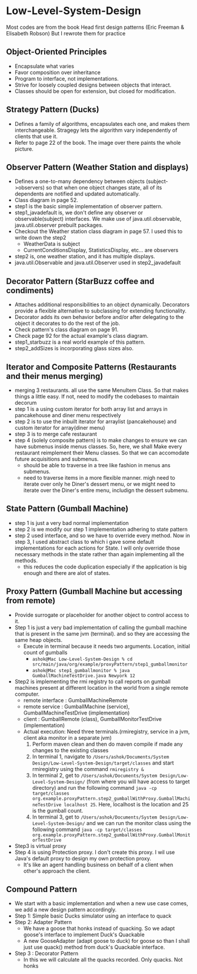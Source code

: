 # Low-Level-System-Design

Most codes are from the book Head first design patterns (Eric Freeman & Elisabeth Robson)
But I rewrote them for practice

## Object-Oriented Principles
- Encapsulate what varies
- Favor composition over inheritance
- Program to interface, not implementations.
- Strive for loosely coupled designs between objects that interact.
- Classes should be open for extension, but closed for modification.

## Strategy Pattern (Ducks)
- Defines a family of algorithms, encapsulates each one, and makes them interchangeable. Stragegy lets the algorithm vary independently of clients that use it.
- Refer to page 22 of the book. The image over there paints the whole picture.

## Observer Pattern (Weather Station and displays)
- Defines a one-to-many dependency between objects (subject->observers) so that when one object changes state, all of its dependents are notified and updated automatically.
- Class diagram in page 52. 
- step1 is the basic simple implementation of observer pattern.
- step1_javadefault is, we don't define any observer or observable(subject) interfaces. We make use of java.util.observable, java.util.observer prebuilt packages.
- Checkout the Weather station class diagram in page 57. I used this to write down the step2
  - WeatherData is subject
  - CurrentConditionsDisplay, StatisticsDisplay, etc... are observers
- step2 is, one weather station, and it has multiple displays.
- java.util.Observable and java.util.Observer used in step2_javadefault

## Decorator Pattern (StarBuzz coffee and condiments)
- Attaches additional responsibilities to an object dynamically. Decorators provide a flexible alternative to subclassing for extending functionality.
- Decorator adds its own behavior before and/or after delegating to the object it decorates to do the rest of the job.
- Check pattern's class diagram on page 91.
- Check page 92 for the actual example's class diagram.
- step1_starbuzz is a real world example of this pattern.
- step2_addSizes is incorporating glass sizes also.

## Iterator and Composite Patterns (Restaurants and their menus merging)
- merging 3 restaurants. all use the same MenuItem Class. So that makes things a little easy. If not, need to modify the codebases to maintain decorum
- step 1 is a using custom iterator for both array list and arrays in pancakehouse and diner menu respectively
- step 2 is to use the inbuilt iterator for arraylist (pancakehouse) and custom iterator for array(diner menu)
- step 3 is to merge cafe restaurant
- step 4 (solely composite pattern) is to make changes to ensure we can have submenus inside menus classes. So, here, we shall Make every restaurant reimplement their Menu classes. So that we can accomodate future acquisitions and submenus. 
  - should be able to traverse in a tree like fashion in menus ans submenus.
  - need to traverse items in a more flexible manner. migh need to iterate over only he Diner's dessert menu, or we might need to iterate over the Diner's entire menu, includign the dessert submenu.

## State Pattern (Gumball Machine)
- step 1 is just a very bad normal implementation
- step 2 is we modify our step 1 implementation adhering to state pattern
- step 2 used interface, and so we have to override every method. Now in step 3, I used abstract class to which i gave some default implementations for each actions for State. I will only override those necessary methods in the state rather than again implementing all the methods.
  - this reduces the code duplication especially if the application is big enough and there are alot of states.

## Proxy Pattern (Gumball Machine but accessing from remote)
- Provide surrogate or placeholder for another object to control access to it.
- Step 1 is just a very bad implementation of calling the gumball machine that is present in the same jvm (terminal). and so they are accessing the same heap objects.
  - Execute in terminal because it needs two arguments. Location, initial count of gumballs
    - `ashok@Mac Low-Level-System-Design % cd src/main/java/org/example/proxyPattern/step1_gumballmonitor`
    - `ashok@Mac step1_gumballmonitor % java GumballMachineTestDrive.java Newyork 12`
- Step2 is implementing the rmi registry to call reports on gumball machines present at different location in the world from a single remote computer.
  - remote interface : GumballMachineRemote
  - remote service : GumballMachine (service), GumballMachineTestDrive (implementation)
  - client : GumballRemote (class), GumballMonitorTestDrive (implementation) 
  - Actual execution: Need three terminals.(rmiregistry, service in a jvm, client aka monitor in a separate jvm)
    1. Perform maven clean and then do maven compile if made any changes to the existing classes
    2. In terminal 1, navigate to `/Users/ashok/Documents/System Design/Low-Level-System-Design/target/classes` and start rmiregistry using the command `rmiregistry &`
    3. In terminal 2, get to `/Users/ashok/Documents/System Design/Low-Level-System-Design/` (from where you will have access to target directory) and run the following command `java -cp target/classes org.example.proxyPattern.step2_gumballWithProxy.GumballMachineTestDrive localhost 25`. Here, localhost is the location and 25 is the gumball count. 
    4. In terminal 3, get to `/Users/ashok/Documents/System Design/Low-Level-System-Design/` and we can run the monitor class using the following command `java -cp target/classes org.example.proxyPattern.step2_gumballWithProxy.GumballMonitorTestDrive`
- Step3 is virtual proxy
- Step 4 is using Protection proxy. I don't create this proxy. I wil use Java's default proxy to design my own protection proxy.
  - It's like an agent handling business on behalf of a client when other's approach the client.

## Compound Pattern
- We start with a basic implementation and when a new use case comes, we add a new design pattern accordingly.
- Step 1: Simple basic Ducks simulator using an interface to quack
- Step 2: Adapter Pattern
  - We have a goose that honks instead of quacking. So we adapt goose's interface to implement Duck's Quackable
  - A new GooseAdapter (adapt goose to duck) for goose so than I shall just use quack() method from duck's Quackable interface.
- Step 3 : Decorator Pattern
  - In this we will calculate all the quacks recorded. Only quacks. Not honks
